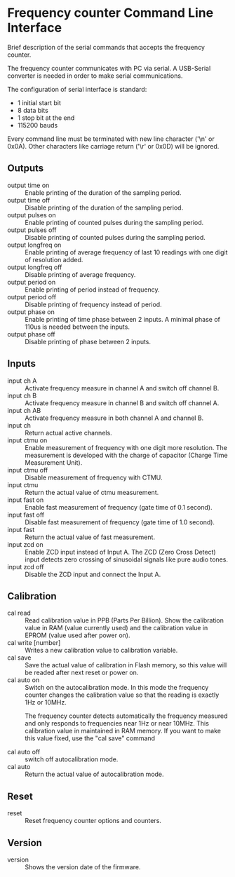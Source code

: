 Frequency counter Command Line Interface
========================================
Brief description of the serial commands that accepts the frequency counter.

The frequency counter communicates with PC via serial.
A USB-Serial converter is needed in order to make serial communications.

The configuration of serial interface is standard:
  * 1 initial start bit
  * 8 data bits
  * 1 stop bit at the end
  * 115200 bauds

Every command line must be terminated with new line character ('\n' or 0x0A).
Other characters like carriage return ('\r' or 0x0D) will be ignored.

Outputs
-------

<dl>

<dt>output time on</dt>
<dd>Enable printing of the duration of the sampling period.</dd>

<dt>output time off</dt>
<dd>Disable printing of the duration of the sampling period.</dd>

<dt>output pulses on</dt>
<dd>Enable printing of counted pulses during the sampling period.</dd>

<dt>output pulses off</dt>
<dd>Disable printing of counted pulses during the sampling period.</dd>

<dt>output longfreq on</dt>
<dd>Enable printing of average frequency of last 10 readings 
    with one digit of resolution added.</dd>

<dt>output longfreq off</dt>
<dd>Disable printing of average frequency.</dd>

<dt>output period on</dt>
<dd>Enable printing of period instead of frequency.</dd>

<dt>output period off</dt>
<dd>Disable printing of frequency instead of period.</dd>

<dt>output phase on</dt>
<dd>Enable printing of time phase between 2 inputs. 
    A minimal phase of 110us is needed between the inputs.</dd>

<dt>output phase off</dt>
<dd>Disable printing of phase between 2 inputs.</dd>

</dl>


Inputs
------

<dl>

<dt>input ch A</dt>
<dd>Activate frequency measure in channel A and switch off channel B.</dd>


<dt>input ch B</dt>
<dd>Activate frequency measure in channel B and switch off channel A.</dd>


<dt>input ch AB</dt>
<dd>Activate frequency measure in both channel A and channel B.</dd>


<dt>input ch</dt>
<dd>Return actual active channels.</dd>


<dt>input ctmu on</dt>
<dd>Enable measurement of frequency with one digit more resolution.
    The measurement is developed with the charge of capacitor 
    (Charge Time Measurement Unit).</dd>

<dt>input ctmu off</dt>
<dd>Disable measurement of frequency with CTMU.</dd>

<dt>input ctmu</dt>
<dd>Return the actual value of ctmu measurement.</dd>


<dt>input fast on</dt>
<dd>Enable fast measurement of frequency (gate time of 0.1 second).</dd>

<dt>input fast off</dt>
<dd>Disable fast measurement of frequency (gate time of 1.0 second).</dd>

<dt>input fast</dt>
<dd>Return the actual value of fast measurement.</dd>


<dt>input zcd on</dt>
<dd>Enable ZCD input instead of Input A.
    The ZCD (Zero Cross Detect) input detects zero crossing of 
    sinusoidal signals like pure audio tones.</dd>


<dt>input zcd off</dt>
<dd>Disable the ZCD input and connect the Input A.</dd>


Calibration
-----------

<dl>

<dt>cal read</dt>
<dd>Read calibration value in PPB (Parts Per Billion).
  Show the calibration value in RAM (value currently used)
  and the calibration value in EPROM (value used after power on).
</dd>


<dt>cal write [number]</dt>
<dd>Writes a new calibration value to calibration variable.</dd>


<dt>cal save</dt>
<dd>Save the actual value of calibration in Flash memory, so this 
  value will be readed after next reset or power on.</dd>


<dt>cal auto on</dt>
<dd>Switch on the autocalibration mode. 
  In this mode the frequency counter changes the calibration value 
  so that the reading is exactly 1Hz or 10MHz.
  
  The frequency counter detects automatically the frequency measured
  and only responds to frequencies near 1Hz or near 10MHz.
  This calibration value in maintained in RAM memory. If you want
  to make this value fixed, use the "cal save" command</dd>

  
<dt>cal auto off</dt>
<dd>switch off autocalibration mode.</dd>


<dt>cal auto</dt>
<dd>Return the actual value of autocalibration mode.</dd>


</dl>


Reset
-----
<dl>
<dt>reset</dt>
<dd>Reset frequency counter options and counters.</dd>
</dl>


Version
-------
<dl>
<dt>version</dt>
<dd>Shows the version date of the firmware.</dd>
</dl>

